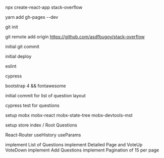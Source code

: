 npx create-react-app stack-overflow

yarn add gh-pages --dev

git init

git remote add origin https://github.com/asdfbugoy/stack-overflow

initial git commit

initial deploy

eslint

cypress

bootstrap 4 && fontawesome

initial commit for list of question layout

cypress test for questions

setup mobx mobx-react mobx-state-tree mobx-devtools-mst

setup store
    index / Root
    Questions

React-Router
    useHistory
    useParams

implement List of Questions
implement Detailed Page and VoteUp VoteDown
implement Add Questions
implement Pagination of 15 per page